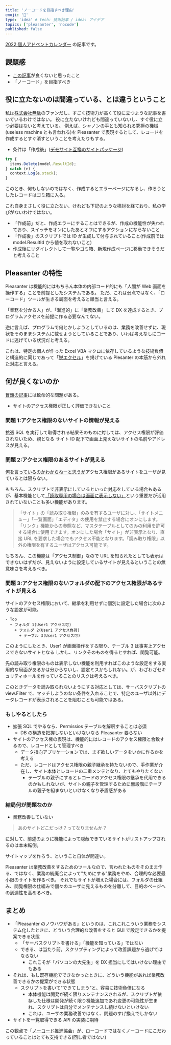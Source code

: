 ```yaml
---
title: 'ノーコードを目指すべき理由'
emoji: '🍊'
type: 'idea' # tech: 技術記事 / idea: アイデア
topics: ['pleasanter', 'nocode']
published: false
---
```


[2022 個人アドベントカレンダー](https://qiita.com/advent-calendar/2022/papinianus) の記事です。

## 課題感

- [この記事](https://qiita.com/m-isik/items/3f558fd8e0e0298dee3e)が良くないと思ったこと
- 「ノーコード」を目指すべき

## 役に立たないのは間違っている、とは違うということ

私は[株式会社無駄](https://muda.ltd/)のファンだし、すごく技術力が高くて役に立つような記事を書いているわけではない。
役に立たないけれども間違っていないし、すぐ役に立つ必要はないと考えている。
例えば、シャノンの手とも知られる究極の機械(useless machine とも言われる)を Pleasanter で表現するとして、レコードを作成するとすぐ消すということを考えたりもする。

- 条件は「作成後」([デモサイト互換のサイトパッケージ](https://gist.github.com/papinianus/4c509e6312850cea1b8cb9bc759a8e1f))

```javascript
try {
  items.Delete(model.ResultId);
} catch (e) {
  context.Log(e.stack);
}
```

このとき、何もしないのではなく、作成するとエラーページになるし、作ろうとしたレコードはゴミ箱に入る。

これ自身まさしく役に立たない、けれども下記のような検討を経ており、私の学びがないわけではない。

- 「作成前」だと、作成エラーにすることはできるが、作成の機能性が失われており、スイッチをオンにしたあとオフにするアクションにならないこと
- 「作成後」のスクリプトでは ID が生成して付与されていること(作成前では model.ResultId から値を取れないこと)
- 作成後にリダイレクトして一覧やゴミ箱、新規作成ページに移動できそうだと考えること

## Pleasanter の特性

Pleasanter は機能的にはもちろん本体の内部コード的にも「人間が Web 画面を操作する」ことを前提としたシステムである。
ただ、これは弱点ではなく、「ローコード」ツールが生きる局面を考えると順当と言える。

「業務を分かる人」が、「漸進的」に「業務改善」して DX を達成するとき、プログラムアクセスを前提に作る必要なんてない。

逆に言えば、プログラムで何とかしようとしているのは、業務を改善せずに、現状をそのままシステムに載せようとしていることであり、いわば考えなしにコードに逃げている状況だと考える。

これは、特定の個人が作った Excel VBA マクロに依存しているような技術負債と構造的に同じであって「[脱エクセル](https://pleasanter.org/purpose/excel)」を掲げている Plesanter の本筋から外れた対応と言える。

## 何が良くないのか

[冒頭の記事](https://qiita.com/m-isik/items/3f558fd8e0e0298dee3e)には致命的な問題がある。

- サイトのアクセス権限が正しく評価できないこと

### 問題 1:アクセス権限のないサイトの情報が見える

拡張 SQL を実行して取得される結果そのものに対しては、アクセス権限が評価されないため、親となる サイト ID 配下で画面上見えないサイトの名前やアドレスが見える。

### 問題 2:アクセス権限のあるサイトが見える

[何を言っているのかわからねーと思うが](https://dic.nicovideo.jp/a/%E3%81%82...%E3%81%82%E3%82%8A%E3%81%AE%E3%81%BE%E3%81%BE%20%E4%BB%8A%20%E8%B5%B7%E3%81%93%E3%81%A3%E3%81%9F%E4%BA%8B%E3%82%92%E8%A9%B1%E3%81%99%E3%81%9C%21)アクセス権限があるサイトをユーザが見ているとは限らない。

もちろん、スクリプトで非表示にしているといった対応をしている場合もあるが、基本機能として[「読取専用の場合は画面に表示しない」](https://pleasanter.org/manual/site-no-display-if-read-only)という重要だが活用されていないことも多い機能があります。

> 「サイト」の「読み取り権限」のみを有するユーザに対し、「サイトメニュー」「一覧画面」「エディタ」の使用を禁止する場合にオンにします。「リンク」機能からの参照など、マスタテーブルとしてのみの利用を許可する場合に使用できます。オンにした場合「サイト」が非表示となり、直接 URL を要求した場合でもアクセス不能となります。「読み取り権限」以外の権限を有するユーザはアクセス可能です。

もちろん、この機能は「アクセス制御」なので URL を知られたとしても表示はできないはずだが、見えないように設定しているサイトが見えるということの無意味さを考えるべき。

### 問題 3:アクセス権限のないフォルダの配下のアクセス権限があるサイトが見える

サイトのアクセス権限において、継承を利用せずに個別に設定した場合に次のような設定が可能。

```text
- Top
  + フォルダ 1(User1 アクセス可)
    + フォルダ 2(User1 アクセス負荷)
      + テーブル 3(User1 アクセス可)
```

このようにしたとき、User1 が画面操作をする限り、テーブル 3 は事実上アクセスできないサイトとなる
しかし、リンクそのものを得るとすれば、閲覧可能。

先の読み取り権限のものは表示しない機能を利用すればこのような設定をする実用的な局面があるかは分からないし、設定ミスかもしれない。が、わざわざセキュリティホールを作っていることのリスクは考えるべき。

このときデータを読み取られないようにする対応としては、サーバスクリプトの view.Filter で、マッチしようのない条件を入れることで、特定のユーザ以外にデータレコードが表示されることを阻むことも可能ではある。

### もしやるとしたら

- 拡張 SQL でやるなら、Permissios テーブルを解釈することは必須
  - DB の構造を把握しないといけないなら Pleasanter 要らない
- サイトのアクセス権の表現は、機能的にはレコードのアクセス権限と合致するので、レコードとして管理すべき
  - データ指向アプリケーションでは、まず欲しいデータをいかに作るかを考える
  - ただ、レコードはアクセス権限の親子継承を持たないので、手作業が介在し、サイト本体とレコードの二重メンテとなり、とてもやりたくない
    - テーブルの親子にするとレコードのアクセス権限の継承を代用できるのかもしれないが、サイトの親子を管理するために無段階にテーブルの親子を組まないといけなくなり矛盾感がある

### 結局何が問題なのか

- 業務改善していない

> あのサイトどこだっけ？ってなりませんか？

に対して、前述のように機能によって隠蔽できているサイトがリストアップされるのは本末転倒。

サイトマップを作ろう、ということ自体が間違い。

Pleasanter は業務改善をするためのツールなので、言われたものをそのまま作る、ではなく、業務の統廃合によって"ためにする"業務をやめ、合理的な必要最小限のサイトを作るべき。
それでもサイトが増えた場合には、フォルダの仕組み、閲覧権限の仕組みで個々のユーザに見えるものを分離して、目的のページへの到達性を高めるべき。

## まとめ

- 「Pleasanter のノウハウがある」というのは、これこれこういう業務をシステム化したときに、どういう合理的な改善をすると GUI で設定できるかを提案できる状態
  - 「サーバスクリプトを書ける」「機能を知っている」ではない
  - できる、は当たり前。スクリプティングによって改善課題から逃げてはならない
    - これこそが「パソコンの大先生」を DX 担当にしてはいけない理由でもある
- それは、もし既存機能でできなかったときに、どういう機能があれば業務改善できるかの提案ができる状態
  - スクリプトを書いて"できてしまう"と、容易に技術負債になる
    - 本体機能は開発が続く限りメンテナンスされるが、スクリプトが依存した仕様は開発が続く限り機能追加であれ変更の可能性が生まれ、スクリプトは自分でメンテナンスし続けないといけない
    - これは、ユーザの業務改善ではなく、問題のすげ換えでしかない
- サイトを一覧取得できる API の実装に期待

この観点で「[ノーコード推進協会](https://ncpa.info/)」が、ローコードではなくノーコードにこだわっていることはとても支持できる(回し者ではない)
